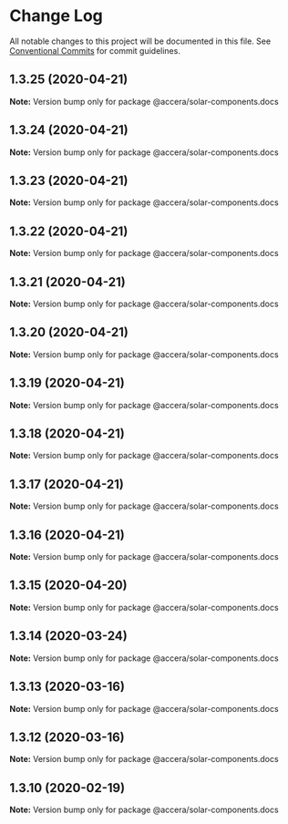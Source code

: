# Change Log

All notable changes to this project will be documented in this file.
See [Conventional Commits](https://conventionalcommits.org) for commit guidelines.

## 1.3.25 (2020-04-21)

**Note:** Version bump only for package @accera/solar-components.docs





## 1.3.24 (2020-04-21)

**Note:** Version bump only for package @accera/solar-components.docs





## 1.3.23 (2020-04-21)

**Note:** Version bump only for package @accera/solar-components.docs





## 1.3.22 (2020-04-21)

**Note:** Version bump only for package @accera/solar-components.docs





## 1.3.21 (2020-04-21)

**Note:** Version bump only for package @accera/solar-components.docs





## 1.3.20 (2020-04-21)

**Note:** Version bump only for package @accera/solar-components.docs





## 1.3.19 (2020-04-21)

**Note:** Version bump only for package @accera/solar-components.docs





## 1.3.18 (2020-04-21)

**Note:** Version bump only for package @accera/solar-components.docs





## 1.3.17 (2020-04-21)

**Note:** Version bump only for package @accera/solar-components.docs





## 1.3.16 (2020-04-21)

**Note:** Version bump only for package @accera/solar-components.docs





## 1.3.15 (2020-04-20)

**Note:** Version bump only for package @accera/solar-components.docs





## 1.3.14 (2020-03-24)

**Note:** Version bump only for package @accera/solar-components.docs





## 1.3.13 (2020-03-16)

**Note:** Version bump only for package @accera/solar-components.docs





## 1.3.12 (2020-03-16)

**Note:** Version bump only for package @accera/solar-components.docs





## 1.3.10 (2020-02-19)

**Note:** Version bump only for package @accera/solar-components.docs

